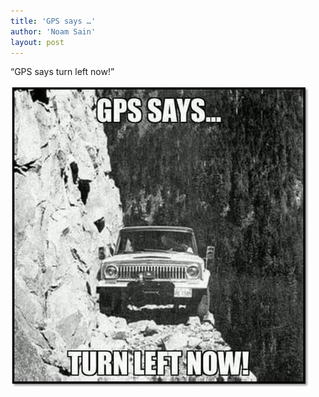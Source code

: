 ```yaml
---
title: 'GPS says …'
author: 'Noam Sain'
layout: post
---
```


“GPS says turn left now!”

![GPS says …](/assets/2021/2021-12-turn-left.jpg "GPS says …")
